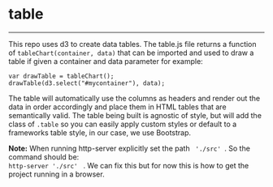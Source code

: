 # table
---
This repo uses d3 to create data tables. The table.js file returns a function of <code>tableChart(container, data)</code> that can be imported and used to draw a table if given a container and data parameter for example:

<code>var drawTable = tableChart();
drawTable(d3.select("#mycontainer"), data); </code>

The table will automatically use the columns as headers and render out the data in order accordingly and place them in HTML tables that are semantically valid. The table being built is agnostic of style, but will add the class of <code>.table</code> so you can easily apply custom styles or default to a frameworks table style, in our case, we use Bootstrap.

**Note:**
When running http-server explicitly set the path <code> './src' </code>. 
So the command should be: <code> http-server './src' </code> . 
We can fix this but for now this is how to get the project running in a browser.